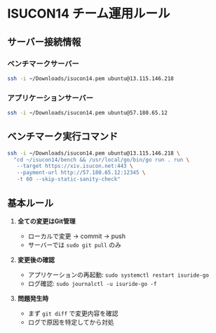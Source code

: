 # ISUCON14 チーム運用ルール

## サーバー接続情報

### ベンチマークサーバー
```bash
ssh -i ~/Downloads/isucon14.pem ubuntu@13.115.146.218
```

### アプリケーションサーバー
```bash
ssh -i ~/Downloads/isucon14.pem ubuntu@57.180.65.12
```

## ベンチマーク実行コマンド
```bash
ssh -i ~/Downloads/isucon14.pem ubuntu@13.115.146.218 \
  "cd ~/isucon14/bench && /usr/local/go/bin/go run . run \
   --target https://xiv.isucon.net:443 \
   --payment-url http://57.180.65.12:12345 \
   -t 60 --skip-static-sanity-check"
```

## 基本ルール

1. **全ての変更はGit管理**
   - ローカルで変更 → commit → push
   - サーバーでは `sudo git pull` のみ

2. **変更後の確認**
   - アプリケーションの再起動: `sudo systemctl restart isuride-go`
   - ログ確認: `sudo journalctl -u isuride-go -f`

3. **問題発生時**
   - まず `git diff` で変更内容を確認
   - ログで原因を特定してから対処